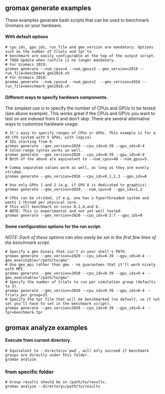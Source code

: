 ## gromax generate examples
These examples generate bash scripts that can be used to benchmark Gromacs on your hardware.
#### With default options
```shell script
# cpu_ids, gpu_ids, run_file and gmx_version are mandatory. Options such as the number of trials and tpr to
# benchmark are easily configurable at the top of the output script.
# TODO Update when runfile is no longer mandatory.
# For Gromacs 2019: 
gromax generate --num_cpus=4 --num_gpus=2 --gmx_version=2019 --run_file=benchmark_gmx2019.sh
# For Gromacs 2018:
gromax generate --num_cpus=4 --num_gpus=2  --gmx_version=2018 --run_file=benchmark_gmx2018.sh
```

#### Different ways to specify hardware components.
The simplest use is to specify the number of CPUs and GPUs to be tested (see above example). This works great if the 
CPUs and GPUs you want to test on are indexed from 0 and don't skip. There are several alternative ways to customize
hardware usage: 
```shell script
# It's easy to specify ranges of CPUs or GPUs. This example is for a 40 CPU system with 5 GPUs, with logical
# IDs starting from 0.
gromax generate --gmx_version=2020 --cpu_ids=0-39 --gpu_ids=0-4
# Colon-range syntax works as well.
gromax generate --gmx_version=2020 --cpu_ids=0:39 --gpu_ids=0:4
# Both of the above are equivalent to --num_cpus=40 --num_gpus=5.

# Comma separated values work as well, as long as they are evenly strided.
gromax generate --gmx_version=2018 --cpu_ids=0,1,2,3 --gpu_ids=0

# Use only GPUs 1 and 2 (e.g. if GPU 0 is dedicated to graphics)
gromax generate --gmx_version=2020, --num_cpus=8 --gpu_ids=1,2

# CPUs can be strided, if e.g. one has a hyperthreaded system and wants 1 thread per physical core.
# This will benchmark on cores 0,2,4,and 6.
# NOTE: This is experimental and not yet well tested.
gromax generate --gmx_version=2020 --cpu_ids=0:2:7 --gpu_ids=0
```

#### Some configuration options for the run script.
*NOTE: Each of these options can also easily be set in the first few lines of the benchmark script.* 
```shell script
# Specify a gmx binary that isn't in your shell's PATH.
gromax generate --gmx_version=2020 --cpu_ids=0-39 --gpu_ids=0-4 --gmx_executable="/path/to/gmx"
# Use gmx_mpi rather than gmx - no guarantees that it'll work nicely with MPI.
gromax generate --gmx_version=2020 --cpu_ids=0-39 --gpu_ids=0-4 --gmx_executable="/path/to/gmx"
# Specify the number of trials to run per simulation group (defaults to 3).
gromax generate --gmx_version=2020 --cpu_ids=0-39 --gpu_ids=0-4 --trials_per_group=15
# Specify the tpr file that will be benchmarked (no default, so if not set you'll have to set in the benchmark script).
gromax generate --gmx_version=2020 --cpu_ids=0-39 --gpu_ids=0-4 --tpr=benchmark.tpr
```

## gromax analyze examples
#### Execute from current directory.
```shell script
# Equivalent to --directory=`pwd`, will only succeed if benchmark groups are directly under this folder.
gromax analyze
```

### from specific folder
```shell script
# Group results should be in /path/to/results.
gromax analyze --directory=/path/to/results
```
